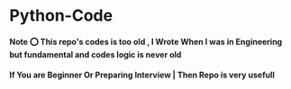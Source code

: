 # Python-Code
#### Note ⭕ This repo's codes is too old , I Wrote When I was in Engineering but fundamental and codes logic is never old
#### If You are Beginner Or Preparing Interview | Then Repo is very usefull 
